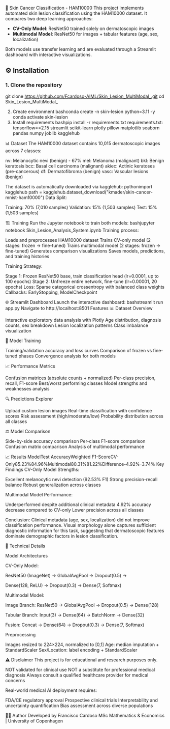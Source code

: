 🔬 Skin Cancer Classification - HAM10000
This project implements automated skin lesion classification using the HAM10000 dataset.
It compares two deep learning approaches:

- **CV-Only Model**: ResNet50 trained solely on dermatoscopic images
- **Multimodal Model**: ResNet50 for images + tabular features (age, sex, localization)

Both models use transfer learning and are evaluated through a Streamlit dashboard with interactive visualizations.


## ⚙️ Installation

### 1. Clone the repository

git clone https://github.com/Fcardoso-AIML/Skin_Lesion_MultiModal_.git
cd Skin_Lesion_MultiModal_

2. Create environment
bashconda create -n skin-lesion python=3.11 -y
conda activate skin-lesion
3. Install requirements
bashpip install -r requirements.txt
requirements.txt:
tensorflow==2.15
streamlit
scikit-learn
plotly
pillow
matplotlib
seaborn
pandas
numpy
joblib
kagglehub

📊 Dataset
The HAM10000 dataset contains 10,015 dermatoscopic images across 7 classes:

nv: Melanocytic nevi (benign) - 67%
mel: Melanoma (malignant)
bkl: Benign keratosis
bcc: Basal cell carcinoma (malignant)
akiec: Actinic keratoses (pre-cancerous)
df: Dermatofibroma (benign)
vasc: Vascular lesions (benign)

The dataset is automatically downloaded via kagglehub:
pythonimport kagglehub
path = kagglehub.dataset_download("kmader/skin-cancer-mnist-ham10000")
Data Split:

Training: 70% (7,010 samples)
Validation: 15% (1,503 samples)
Test: 15% (1,503 samples)

🏗️ Training
Run the Jupyter notebook to train both models:
bashjupyter notebook Skin_Lesion_Analysis_System.ipynb
Training process:

Loads and preprocesses HAM10000 dataset
Trains CV-only model (2 stages: frozen → fine-tuned)
Trains multimodal model (2 stages: frozen → fine-tuned)
Generates comparison visualizations
Saves models, predictions, and training histories

Training Strategy:

Stage 1: Frozen ResNet50 base, train classification head (lr=0.0001, up to 100 epochs)
Stage 2: Unfreeze entire network, fine-tune (lr=0.00001, 20 epochs)
Loss: Sparse categorical crossentropy with balanced class weights
Callbacks: EarlyStopping, ModelCheckpoint

🌐 Streamlit Dashboard
Launch the interactive dashboard:
bashstreamlit run app.py
Navigate to http://localhost:8501
Features
📊 Dataset Overview

Interactive exploratory data analysis with Plotly
Age distribution, diagnosis counts, sex breakdown
Lesion localization patterns
Class imbalance visualization

🎯 Model Training

Training/validation accuracy and loss curves
Comparison of frozen vs fine-tuned phases
Convergence analysis for both models

📈 Performance Metrics

Confusion matrices (absolute counts + normalized)
Per-class precision, recall, F1-score
Best/worst performing classes
Model strengths and weaknesses analysis

🔍 Predictions Explorer

Upload custom lesion images
Real-time classification with confidence scores
Risk assessment (high/moderate/low)
Probability distribution across all classes

⚖️ Model Comparison

Side-by-side accuracy comparison
Per-class F1-score comparison
Confusion matrix comparison
Analysis of multimodal performance

📈 Results
ModelTest AccuracyWeighted F1-ScoreCV-Only85.23%84.96%Multimodal80.31%81.22%Difference-4.92%-3.74%
Key Findings
CV-Only Model Strengths:

Excellent melanocytic nevi detection (92.53% F1)
Strong precision-recall balance
Robust generalization across classes

Multimodal Model Performance:

Underperformed despite additional clinical metadata
4.92% accuracy decrease compared to CV-only
Lower precision across all classes

Conclusion:
Clinical metadata (age, sex, localization) did not improve classification performance. Visual morphology alone captures sufficient diagnostic information for this task, suggesting that dermatoscopic features dominate demographic factors in lesion classification.

🔧 Technical Details

Model Architectures

CV-Only Model:

ResNet50 (ImageNet) → GlobalAvgPool → Dropout(0.5) → 

Dense(128, ReLU) → Dropout(0.3) → Dense(7, Softmax)

Multimodal Model:

Image Branch: ResNet50 → GlobalAvgPool → Dropout(0.5) → Dense(128)

Tabular Branch: Input(3) → Dense(64) → BatchNorm → Dense(32)

Fusion: Concat → Dense(64) → Dropout(0.3) → Dense(7, Softmax)


Preprocessing

Images resized to 224×224, normalized to [0,1]
Age: median imputation + StandardScaler
Sex/Location: label encoding + StandardScaler

⚠️ Disclaimer
This project is for educational and research purposes only.

NOT validated for clinical use
NOT a substitute for professional medical diagnosis
Always consult a qualified healthcare provider for medical concerns

Real-world medical AI deployment requires:

FDA/CE regulatory approval
Prospective clinical trials
Interpretability and uncertainty quantification
Bias assessment across diverse populations

👨‍💻 Author
Developed by Francisco Cardoso
MSc Mathematics & Economics | University of Copenhagen
